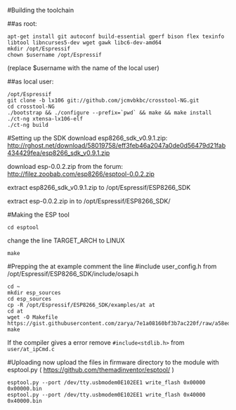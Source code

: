 #Building the toolchain

##as root:
```
apt-get install git autoconf build-essential gperf bison flex texinfo libtool libncurses5-dev wget gawk libc6-dev-amd64
mkdir /opt/Espressif
chown $username /opt/Espressif 
```
(replace $username with the name of the local user)

##as local user:
```
/opt/Espressif
git clone -b lx106 git://github.com/jcmvbkbc/crosstool-NG.git 
cd crosstool-NG
./bootstrap && ./configure --prefix=`pwd` && make && make install
./ct-ng xtensa-lx106-elf
./ct-ng build
```

#Setting up the SDK
download esp8266_sdk_v0.9.1.zip:  http://rghost.net/download/58019758/eff3feb46a2047a0de0d56479d21fab434429fea/esp8266_sdk_v0.9.1.zip

download esp-0.0.2.zip from the forum: http://filez.zoobab.com/esp8266/esptool-0.0.2.zip

extract esp8266_sdk_v0.9.1.zip to /opt/Espressif/ESP8266_SDK

extract esp-0.0.2.zip in to /opt/Espressif/ESP8266_SDK/

#Making the ESP tool
```
cd esptool
```
change the line TARGET_ARCH to LINUX
```
make
```

#Prepping the at example
comment the line #include user_config.h from /opt/Espressif/ESP8266_SDK/include/osapi.h
```
cd ~
mkdir esp_sources
cd esp_sources
cp -R /opt/Espressif/ESP8266_SDK/examples/at at
cd at
wget -O Makefile https://gist.githubusercontent.com/zarya/7e1a08160bf3b7ac220f/raw/a58ed9a1243dece92b671062bb16555844b326ab/gistfile1.mak
make
```
If the compiler gives a error remove ```#include<stdlib.h>``` from ```user/at_ipCmd.c```

#Uploading
now upload the files in firmware directory to the module with esptool.py ( https://github.com/themadinventor/esptool/ )
```
esptool.py --port /dev/tty.usbmodem0E102EE1 write_flash 0x00000 0x00000.bin
esptool.py --port /dev/tty.usbmodem0E102EE1 write_flash 0x40000 0x40000.bin
```
